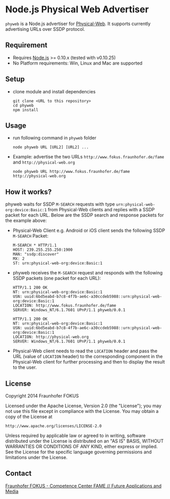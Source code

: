 # Node.js Physical Web Advertiser

`phyweb` is a Node.js advertiser for [Physical-Web](https://github.com/google/physical-web). It supports currently advertising URLs over SSDP protocol. 

## Requirement

* Requires [Node.js](http://nodejs.org/) >= 0.10.x (tested with v0.10.25)
* No Platform requirements: Win, Linux and Mac are supported

## Setup

* clone module and install dependencies

	```
	git clone <URL to this repository>
	cd phyweb
	npm install
	```

## Usage

* run following command in `phyweb` folder

	```
	node phyweb URL [URL2] [URL2] ...
	```

* Example: advertise the two URLs `http://www.fokus.fraunhofer.de/fame` and `http://physical-web.org`  	
	
	```
	node phyweb URL http://www.fokus.fraunhofer.de/fame http://physical-web.org
	```

## How it works?

 phyweb waits for SSDP `M-SEARCH` requests with type `urn:physical-web-org:device:Basic:1` from Physical-Web clients and replies with a SSDP packet for each URL. Below are the SSDP search and response packets for the example above:

* Physical-Web Client e.g. Android or iOS client sends the following SSDP `M-SEARCH` Packet:
	
	```
	M-SEARCH * HTTP/1.1
	HOST: 239.255.255.250:1900
	MAN: "ssdp:discover"
	MX: 2
	ST: urn:physical-web-org:device:Basic:1
	```
 
* phyweb receives the `M-SEARCH` request and responds with the following SSDP packets (one packet for each URL):

	```
	HTTP/1.1 200 OK
	NT: urn:physical-web-org:device:Basic:1
	USN: uuid:6bd5eabd-b7c8-4f7b-ae6c-a30ccdeb5988::urn:physical-web-org:device:Basic:1
	LOCATION: http://www.fokus.fraunhofer.de/fame
	SERVER: Windows_NT/6.1.7601 UPnP/1.1 phyweb/0.0.1
	```

	```
	HTTP/1.1 200 OK
	NT: urn:physical-web-org:device:Basic:1
	USN: uuid:6bd5eabd-b7c8-4f7b-ae6c-a30ccdeb5988::urn:physical-web-org:device:Basic:1
	LOCATION: http://physical-web.org
	SERVER: Windows_NT/6.1.7601 UPnP/1.1 phyweb/0.0.1
	```

* Physical-Web client needs to read the `LOCATION` header and pass the URL (value of `LOCATION` header) to the corresponding component in the Physical-Web client for further processing and then to display the result to the user.	

## License

Copyright 2014 Fraunhofer FOKUS

Licensed under the Apache License, Version 2.0 (the "License");
you may not use this file except in compliance with the License.
You may obtain a copy of the License at

    http://www.apache.org/licenses/LICENSE-2.0

Unless required by applicable law or agreed to in writing, software
distributed under the License is distributed on an "AS IS" BASIS,
WITHOUT WARRANTIES OR CONDITIONS OF ANY KIND, either express or implied.
See the License for the specific language governing permissions and
limitations under the License.

## Contact

[Fraunhofer FOKUS - Competence Center FAME // Future Applications and Media](http://www.fokus.fraunhofer.de/fame)

